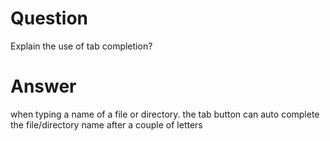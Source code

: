 # Question 

Explain the use of tab completion?

# Answer 

when typing a name of a file or directory. the tab button can auto complete the file/directory name after a couple of letters